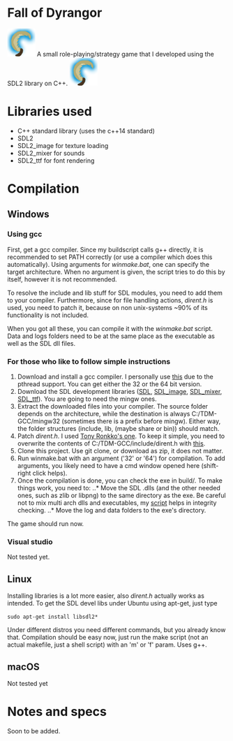 # Fall of Dyrangor
![Logo][logo] A small role-playing/strategy game that I developed using the SDL2 library on C++. ![Logo][logo]

[logo]: data/img/icon.png

# Libraries used
* C++ standard library (uses the c++14 standard)
* SDL2
* SDL2_image for texture loading
* SDL2_mixer for sounds
* SDL2_ttf for font rendering

# Compilation
## Windows
### Using gcc
First, get a gcc compiler. Since my buildscript calls g++ directly, it is recommended to set PATH correctly (or use a compiler which does this automatically). Using arguments for *winmake.bat*, one can specify the target architecture. When no argument is given, the script tries to do this by itself, however it is not recommended.

To resolve the include and lib stuff for SDL modules, you need to add them to your compiler. Furthermore, since for file handling actions, *dirent.h* is used, you need to patch it, because on non unix-systems ~90% of its functionality is not included.

When you got all these, you can compile it with the *winmake.bat* script. Data and logs folders need to be at the same place as the executable as well as the SDL dll files.

### For those who like to follow simple instructions
1. Download and install a gcc compiler. I personally use [this](http://tdm-gcc.tdragon.net/) due to the pthread support. You can get either the 32 or the 64 bit version.
2. Download the SDL development libraries ([SDL][SDL], [SDL_image][SDL_image], [SDL_mixer][SDL_mixer], [SDL_ttf][SDL_ttf]). You are going to need the mingw ones.
3. Extract the downloaded files into your compiler. The source folder depends on the architecture, while the destination is always C:/TDM-GCC/mingw32 (sometimes there is a prefix before mingw). Either way, the folder structures (include, lib, (maybe share or bin)) should match.
4. Patch *dirent.h*. I used [Tony Ronkko's one](http://softagalleria.net/dirent.php). To keep it simple, you need to overwrite the contents of C:/TDM-GCC/include/dirent.h with [this](https://github.com/tronkko/dirent/blob/master/include/dirent.h).
5. Clone this project. Use git clone, or download as zip, it does not matter.
6. Run winmake.bat with an argument ('32' or '64') for compilation. To add arguments, you likely need to have a cmd window opened here (shift-right click helps).
7. Once the compilation is done, you can check the exe in build/. To make things work, you need to:
..* Move the SDL .dlls (and the other needed ones, such as zlib or libpng) to the same directory as the exe. Be careful not to mix multi arch dlls and executables, my [script](test/windows_arch_checker.py) helps in integrity checking.
..* Move the log and data folders to the exe's directory.

The game should run now.

### Visual studio
Not tested yet.

## Linux
Installing libraries is a lot more easier, also *dirent.h* actually works as intended. To get the SDL devel libs under Ubuntu using apt-get, just type
```
sudo apt-get install libsdl2*
```
Under different distros you need different commands, but you already know that. Compilation should be easy now, just run the make script (not an actual makefile, just a shell script) with an 'm' or 'f' param. Uses g++.

## macOS
Not tested yet

[SDL]: https://www.libsdl.org/download-2.0.php
[SDL_image]: https://www.libsdl.org/projects/SDL_image/
[SDL_mixer]: https://www.libsdl.org/projects/SDL_mixer/
[SDL_ttf]: https://www.libsdl.org/projects/SDL_ttf/

# Notes and specs
Soon to be added.
